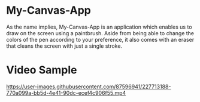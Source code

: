 # My-Canvas-App

As the name implies, My-Canvas-App is an application which enables us to draw on the screen using a paintbrush. 
Aside from being able to change the colors of the pen according to your preference, 
it also comes with an eraser that cleans the screen with just a single stroke.

# Video Sample 



https://user-images.githubusercontent.com/87596941/227713188-770a099a-bb5d-4e41-90dc-ecef4c906f55.mp4

